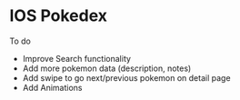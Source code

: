 # IOS Pokedex

To do

- Improve Search functionality
- Add more pokemon data (description, notes)
- Add swipe to go next/previous pokemon on detail page
- Add Animations
